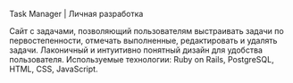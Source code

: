 Task Manager | Личная разработка

Сайт с задачами, позволяющий пользователям выстраивать задачи по первостепенности, отмечать выполненные, редактировать и удалять задачи.
Лаконичный и интуитивно понятный дизайн для удобства пользователя.
Используемые технологии: Ruby on Rails, PostgreSQL, HTML, CSS, JavaScript.
